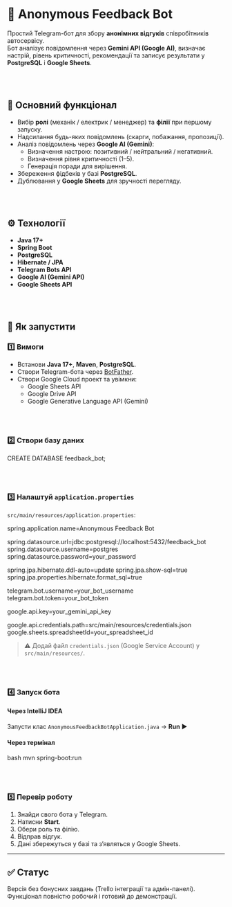# 🤖 Anonymous Feedback Bot

Простий Telegram-бот для збору **анонімних відгуків** співробітників автосервісу.  
Бот аналізує повідомлення через **Gemini API (Google AI)**, визначає настрій, рівень критичності, рекомендації та записує результати у **PostgreSQL** і **Google Sheets**.


<br><br>

## 🧩 Основний функціонал

- Вибір **ролі** (механік / електрик / менеджер) та **філії** при першому запуску.
- Надсилання будь-яких повідомлень (скарги, побажання, пропозиції).
- Аналіз повідомлень через **Google AI (Gemini)**:
  - Визначення настрою: позитивний / нейтральний / негативний.
  - Визначення рівня критичності (1–5).
  - Генерація поради для вирішення.
- Збереження фідбеків у базі **PostgreSQL**.
- Дублювання у **Google Sheets** для зручності перегляду.


<br><br>

## ⚙️ Технології

- **Java 17+**
- **Spring Boot**
- **PostgreSQL**
- **Hibernate / JPA**
- **Telegram Bots API**
- **Google AI (Gemini API)**
- **Google Sheets API**


<br><br>

## 🚀 Як запустити

### 1️⃣ Вимоги
- Встанови **Java 17+**, **Maven**, **PostgreSQL**.
- Створи Telegram-бота через [BotFather](https://t.me/BotFather).
- Створи Google Cloud проект та увімкни:
  - Google Sheets API  
  - Google Drive API  
  - Google Generative Language API (Gemini)


<br><br>

### 2️⃣ Створи базу даних

CREATE DATABASE feedback_bot;


<br><br>

### 3️⃣ Налаштуй `application.properties`

`src/main/resources/application.properties`:


spring.application.name=Anonymous Feedback Bot

spring.datasource.url=jdbc:postgresql://localhost:5432/feedback_bot
spring.datasource.username=postgres
spring.datasource.password=your_password

spring.jpa.hibernate.ddl-auto=update
spring.jpa.show-sql=true
spring.jpa.properties.hibernate.format_sql=true

telegram.bot.username=your_bot_username
telegram.bot.token=your_bot_token

google.api.key=your_gemini_api_key

google.api.credentials.path=src/main/resources/credentials.json
google.sheets.spreadsheetId=your_spreadsheet_id


> ⚠️ Додай файл `credentials.json` (Google Service Account) у `src/main/resources/`.


<br><br>

### 4️⃣ Запуск бота

#### Через IntelliJ IDEA

Запусти клас
`AnonymousFeedbackBotApplication.java` → **Run** ▶️

#### Через термінал

bash
mvn spring-boot:run


<br><br>

### 5️⃣ Перевір роботу

1. Знайди свого бота у Telegram.
2. Натисни **Start**.
3. Обери роль та філію.
4. Відправ відгук.
5. Дані збережуться у базі та з’являться у Google Sheets.

---

## ✅ Статус

Версія без бонусних завдань (Trello інтеграції та адмін-панелі).
Функціонал повністю робочий і готовий до демонстрації.
